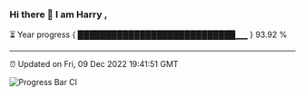 ### Hi there 👋 I am Harry , 

⏳ Year progress { ████████████████████████████▁▁ } 93.92 %

---

⏰ Updated on Fri, 09 Dec 2022 19:41:51 GMT

![Progress Bar CI](https://github.com/duykhang68/duykhang68/workflows/Progress%20Bar%20CI/badge.svg)
